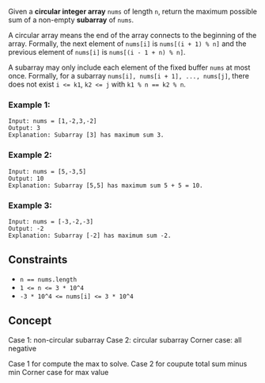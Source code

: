 Given a **circular integer array** `nums` of length `n`, return the maximum possible sum of a non-empty **subarray** of `nums`.

A circular array means the end of the array connects to the beginning of the array. Formally, the next element of `nums[i]` is `nums[(i + 1) % n]` and the previous element of `nums[i]` is `nums[(i - 1 + n) % n]`.

A subarray may only include each element of the fixed buffer `nums` at most once. Formally, for a subarray `nums[i], nums[i + 1], ..., nums[j]`, there does not exist `i <= k1`, `k2 <= j` with `k1 % n == k2 % n`.

 

### Example 1:
```plaintext
Input: nums = [1,-2,3,-2]
Output: 3
Explanation: Subarray [3] has maximum sum 3.
```
### Example 2:
```plaintext
Input: nums = [5,-3,5]
Output: 10
Explanation: Subarray [5,5] has maximum sum 5 + 5 = 10.
```
### Example 3:
```plaintext
Input: nums = [-3,-2,-3]
Output: -2
Explanation: Subarray [-2] has maximum sum -2.
 ```

## Constraints

- `n == nums.length`
- `1 <= n <= 3 * 10^4`
- `-3 * 10^4 <= nums[i] <= 3 * 10^4`

## Concept
Case 1: non-circular subarray
Case 2: circular subarray
Corner case: all negative

Case 1 for compute the max to solve.
Case 2 for coupute total sum minus min
Corner case for max value
